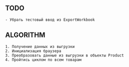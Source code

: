 ## TODO
    - Убрать тестовый ввод из ExportWorkbook

## ALGORITHM
    1. Получение данных из выгрузки
    2. Инициализация браузера
    3. Преобразовать данные из выгрузки в объекты Product
    4. Пройтись циклом по всем товарам